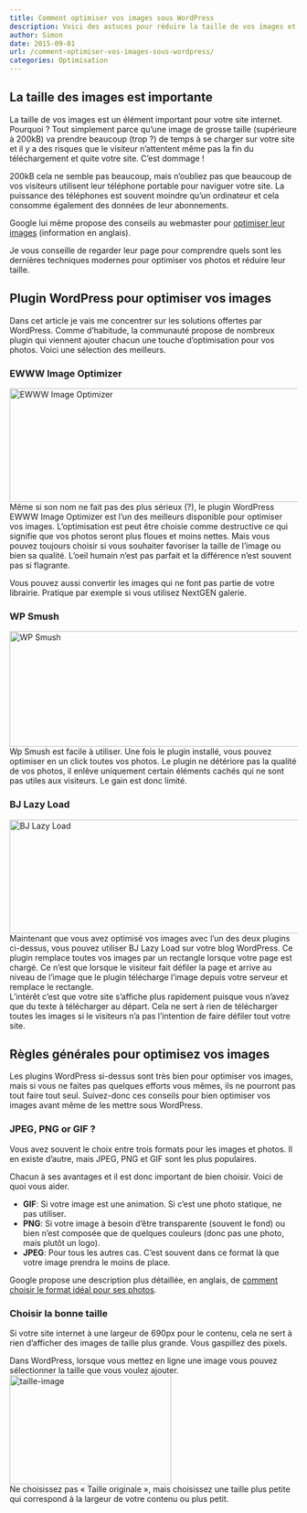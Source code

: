 ```yaml
---
title: Comment optimiser vos images sous WordPress
description: Voici des astuces pour réduire la taille de vos images et optimiser la vitesse de chargement
author: Simon
date: 2015-09-01
url: /comment-optimiser-vos-images-sous-wordpress/
categories: Optimisation
---
```

## La taille des images est importante

La taille de vos images est un élément important pour votre site internet. Pourquoi ? Tout simplement parce qu&rsquo;une image de grosse taille (supérieure à 200kB) va prendre beaucoup (trop ?) de temps à se charger sur votre site et il y a des risques que le visiteur n&rsquo;attentent même pas la fin du téléchargement et quite votre site. C&rsquo;est dommage !

200kB cela ne semble pas beaucoup, mais n&rsquo;oubliez pas que beaucoup de vos visiteurs utilisent leur téléphone portable pour naviguer votre site. La puissance des téléphones est souvent moindre qu&rsquo;un ordinateur et cela consomme également des données de leur abonnements.

Google lui même propose des conseils au webmaster pour <a href="https://developers.google.com/web/fundamentals/performance/optimizing-content-efficiency/image-optimization" target="_blank">optimiser leur images</a> (information en anglais).

Je vous conseille de regarder leur page pour comprendre quels sont les dernières techniques modernes pour optimiser vos photos et réduire leur taille. 

## Plugin WordPress pour optimiser vos images

Dans cet article je vais me concentrer sur les solutions offertes par WordPress. Comme d&rsquo;habitude, la communauté propose de nombreux plugin qui viennent ajouter chacun une touche d&rsquo;optimisation pour vos photos. Voici une sélection des meilleurs.

### EWWW Image Optimizer

[<img src="http://www.bygga.fr/wp-content/uploads/2015/07/EWWW-Image-Optimizer-620x199.jpg" alt="EWWW Image Optimizer" width="620" height="199" class="aligncenter size-large wp-image-1102" />][1]  
Même si son nom ne fait pas des plus sérieux (?), le plugin WordPress EWWW Image Optimizer est l&rsquo;un des meilleurs disponible pour optimiser vos images. L&rsquo;optimisation est peut être choisie comme destructive ce qui signifie que vos photos seront plus floues et moins nettes. Mais vous pouvez toujours choisir si vous souhaiter favoriser la taille de l&rsquo;image ou bien sa qualité. L&rsquo;oeil humain n&rsquo;est pas parfait et la différence n&rsquo;est souvent pas si flagrante. 

Vous pouvez aussi convertir les images qui ne font pas partie de votre librairie. Pratique par exemple si vous utilisez NextGEN galerie.

### WP Smush

[<img src="http://www.bygga.fr/wp-content/uploads/2015/07/WP-Smush-620x202.jpg" alt="WP Smush" width="620" height="202" class="aligncenter size-large wp-image-1101" />][2]  
Wp Smush est facile à utiliser. Une fois le plugin installé, vous pouvez optimiser en un click toutes vos photos. Le plugin ne détériore pas la qualité de vos photos, il enlève uniquement certain éléments cachés qui ne sont pas utiles aux visiteurs. Le gain est donc limité.

### BJ Lazy Load
[<img src="http://www.bygga.fr/wp-content/uploads/2015/07/BJ-Lazy-Load-620x199.jpg" alt="BJ Lazy Load" width="620" height="199" class="aligncenter size-large wp-image-1103" />][3]  
Maintenant que vous avez optimisé vos images avec l&rsquo;un des deux plugins ci-dessus, vous pouvez utiliser BJ Lazy Load sur votre blog WordPress. Ce plugin remplace toutes vos images par un rectangle lorsque votre page est chargé. Ce n&rsquo;est que lorsque le visiteur fait défiler la page et arrive au niveau de l&rsquo;image que le plugin télécharge l&rsquo;image depuis votre serveur et remplace le rectangle.  
L&rsquo;intérêt c&rsquo;est que votre site s&rsquo;affiche plus rapidement puisque vous n&rsquo;avez que du texte à télécharger au départ. Cela ne sert à rien de télécharger toutes les images si le visiteurs n&rsquo;a pas l&rsquo;intention de faire défiler tout votre site.

## Règles générales pour optimisez vos images

Les plugins WordPress si-dessus sont très bien pour optimiser vos images, mais si vous ne faites pas quelques efforts vous mêmes, ils ne pourront pas tout faire tout seul. Suivez-donc ces conseils pour bien optimiser vos images avant même de les mettre sous WordPress.

### JPEG, PNG or GIF ?

Vous avez souvent le choix entre trois formats pour les images et photos. Il en existe d&rsquo;autre, mais JPEG, PNG et GIF sont les plus populaires.

Chacun à ses avantages et il est donc important de bien choisir. Voici de quoi vous aider.

  * **GIF**: Si votre image est une animation. Si c&rsquo;est une photo statique, ne pas utiliser.
  * **PNG**: Si votre image à besoin d&rsquo;être transparente (souvent le fond) ou bien n&rsquo;est composée que de quelques couleurs (donc pas une photo, mais plutôt un logo). 
  * **JPEG**: Pour tous les autres cas. C&rsquo;est souvent dans ce format là que votre image prendra le moins de place.

Google propose une description plus détaillée, en anglais, de [comment choisir le format idéal pour ses photos][4].

### Choisir la bonne taille

Si votre site internet à une largeur de 690px pour le contenu, cela ne sert à rien d&rsquo;afficher des images de taille plus grande. Vous gaspillez des pixels. 

Dans WordPress, lorsque vous mettez en ligne une image vous pouvez sélectionner la taille que vous voulez ajouter.  
<img src="http://www.bygga.fr/wp-content/uploads/2015/07/taille-image.png" alt="taille-image" width="283" height="191" class="aligncenter size-full wp-image-1105" />  
Ne choisissez pas &laquo;&nbsp;Taille originale&nbsp;&raquo;, mais choisissez une taille plus petite qui correspond à la largeur de votre contenu ou plus petit.

[1]: https://wordpress.org/plugins/ewww-image-optimizer/
[2]: https://wordpress.org/plugins/wp-smushit/
[3]: https://wordpress.org/plugins/bj-lazy-load/
[4]: https://developers.google.com/web/fundamentals/performance/optimizing-content-efficiency/image-optimization?#selecting-the-right-image-format
